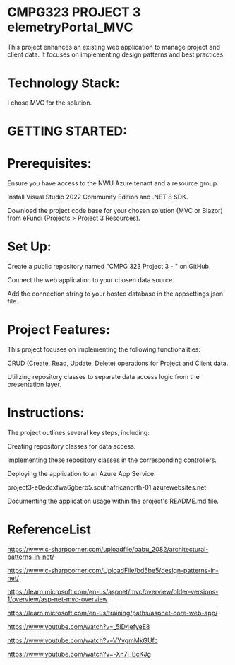 # CMPG323 PROJECT 3 elemetryPortal_MVC
This project enhances an existing web application to manage project and client data. It focuses on implementing design patterns and best practices.


# Technology Stack:
 I chose MVC for the solution. 
# GETTING STARTED:
# Prerequisites:
Ensure you have access to the NWU Azure tenant and a resource group.

Install Visual Studio 2022 Community Edition and .NET 8 SDK.

Download the project code base for your chosen solution (MVC or Blazor) from eFundi (Projects > Project 3 Resources).
# Set Up:
Create a public repository named "CMPG 323 Project 3 - <your student number>" on GitHub.

Connect the web application to your chosen data source.

Add the connection string to your hosted database in the appsettings.json file.

# Project Features:
This project focuses on implementing the following functionalities:

CRUD (Create, Read, Update, Delete) operations for Project and Client data.

Utilizing repository classes to separate data access logic from the presentation layer.

# Instructions:
The project outlines several key steps, including:

Creating repository classes for data access.

Implementing these repository classes in the corresponding controllers.

Deploying the application to an Azure App Service.

project3-e0edcxfwa6gberb5.southafricanorth-01.azurewebsites.net

Documenting the application usage within the project's README.md file.


# ReferenceList
https://www.c-sharpcorner.com/uploadfile/babu_2082/architectural-patterns-in-net/

https://www.c-sharpcorner.com/UploadFile/bd5be5/design-patterns-in-net/

https://learn.microsoft.com/en-us/aspnet/mvc/overview/older-versions-1/overview/asp-net-mvc-overview

https://learn.microsoft.com/en-us/training/paths/aspnet-core-web-app/

https://www.youtube.com/watch?v=_5iD4efyeE8

https://www.youtube.com/watch?v=VYvgmMkGUfc

https://www.youtube.com/watch?v=-Xn7i_BcKJg
